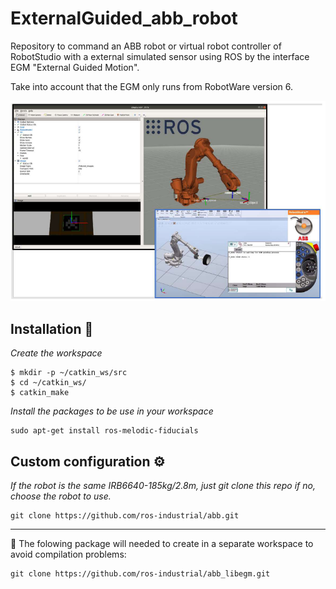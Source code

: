 # ExternalGuided_abb_robot
Repository to command an ABB robot or virtual robot controller of RobotStudio with a external simulated sensor using ROS by the interface EGM "External Guided Motion".

Take into account that the EGM only runs from RobotWare version 6. 

![ROS external guiding of a virtual controller robot using EGM](https://github.com/esdalar/ExternalGuided_abb_robot/blob/main/external_guided_app_ROS_RobotStudio.png)

## Installation 🔧

_Create the workspace_

```
$ mkdir -p ~/catkin_ws/src
$ cd ~/catkin_ws/
$ catkin_make
```

_Install the packages to be use in your workspace_

```
sudo apt-get install ros-melodic-fiducials
```
## Custom configuration ⚙️

_If the robot is the same IRB6640-185kg/2.8m, just git clone this repo_
_if no,  choose the robot to use._


```
git clone https://github.com/ros-industrial/abb.git
```

********************************

 📌 The folowing package will needed to create in a separate workspace to avoid compilation problems:

```
git clone https://github.com/ros-industrial/abb_libegm.git
```




